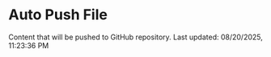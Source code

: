 # Auto Push File

Content that will be pushed to GitHub repository.
Last updated: 08/20/2025, 11:23:36 PM